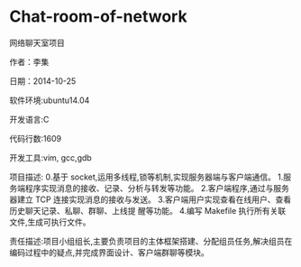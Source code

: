 Chat-room-of-network
====================

网络聊天室项目

作者：李集

日期：2014-10-25

软件环境:ubuntu14.04

开发语言:C

代码行数:1609

开发工具:vim, gcc,gdb

项目描述:
         0.基于 socket,运用多线程,锁等机制,实现服务器端与客户端通信。
         1.服务端程序实现消息的接收、记录、分析与转发等功能。
         2.客户端程序,通过与服务器建立 TCP 连接实现消息的接收与发送。
         3.客户端用户实现查看在线用户、查看历史聊天记录、私聊、群聊、上线提
           醒等功能。
         4.编写 Makefile 执行所有关联文件,生成可执行文件。

责任描述:项目小组组长,主要负责项目的主体框架搭建、分配组员任务,解决组员在
         编码过程中的疑点,并完成界面设计、客户端群聊等模块。
   
